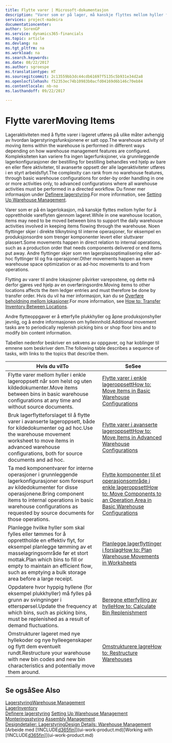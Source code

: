 ```yaml
---
title: Flytte varer | Microsoft-dokumentasjon
description: "Varer som er på lager, må kanskje flyttes mellom hyller for å opprettholde vareflyten gjennom lageret. Noen flyttinger skjer i direkte tilknytning til interne operasjoner, for eksempel en produksjonsordre som trenger komponenter levert eller sluttvarer plassert. Andre flyttinger skjer som ren lagerplassoptimalisering eller ad-hoc flyttinger til og fra operasjoner."
services: project-madeira
documentationcenter: 
author: SorenGP
ms.service: dynamics365-financials
ms.topic: article
ms.devlang: na
ms.tgt_pltfrm: na
ms.workload: na
ms.search.keywords: 
ms.date: 08/22/2017
ms.author: sgroespe
ms.translationtype: HT
ms.sourcegitcommit: 2c13559bb3dc44cdb61697f5135c5b931e34d2a8
ms.openlocfilehash: f52353ec74b10983b0acfd04169d6b146c70eb84
ms.contentlocale: nb-no
ms.lasthandoff: 09/22/2017

---
```

# <a name="moving-items"></a><span data-ttu-id="e93f9-105">Flytte varer</span><span class="sxs-lookup"><span data-stu-id="e93f9-105">Moving Items</span></span>
<span data-ttu-id="e93f9-106">Lageraktiviteten med å flytte varer i lageret utføres på ulike måter avhengig av hvordan lagerstyringsfunksjonene er satt opp.</span><span class="sxs-lookup"><span data-stu-id="e93f9-106">The warehouse activity of moving items within the warehouse is performed in different ways depending on how warehouse management features are configured.</span></span> <span data-ttu-id="e93f9-107">Kompleksiteten kan variere fra ingen lagerfunksjoner, via grunnleggende lagerkonfigurasjoner der bestilling for bestilling behandles ved hjelp av bare en eller flere aktiviteter, til avanserte oppsett der alle lageraktiviteter utføres i en styrt arbeidsflyt.</span><span class="sxs-lookup"><span data-stu-id="e93f9-107">The complexity can rank from no warehouse features, through basic warehouse configurations for order-by order handling in one or more activities only, to advanced configurations where all warehouse activities must be performed in a directed workflow.</span></span> <span data-ttu-id="e93f9-108">Du finner mer informasjon under [Definere lagerstyring](warehouse-setup-warehouse.md).</span><span class="sxs-lookup"><span data-stu-id="e93f9-108">For more information, see [Setting Up Warehouse Management](warehouse-setup-warehouse.md).</span></span>

<span data-ttu-id="e93f9-109">Varer som er på én lagerlokasjon, må kanskje flyttes mellom hyller for å opprettholde vareflyten gjennom lageret.</span><span class="sxs-lookup"><span data-stu-id="e93f9-109">While in one warehouse location, items may need to be moved between bins to support the daily warehouse activities involved in keeping items flowing through the warehouse.</span></span> <span data-ttu-id="e93f9-110">Noen flyttinger skjer i direkte tilknytning til interne operasjoner, for eksempel en produksjonsordre som trenger komponenter levert eller sluttvarer plassert.</span><span class="sxs-lookup"><span data-stu-id="e93f9-110">Some movements happen in direct relation to internal operations, such as a production order that needs components delivered or end items put away.</span></span> <span data-ttu-id="e93f9-111">Andre flyttinger skjer som ren lagerplassoptimalisering eller ad-hoc flyttinger til og fra operasjoner.</span><span class="sxs-lookup"><span data-stu-id="e93f9-111">Other movements happen as mere warehouse space optimization or as ad-hoc movements to and from operations.</span></span>

<span data-ttu-id="e93f9-112">Flytting av varer til andre lokasjoner påvirker varepostene, og dette må derfor gjøres ved hjelp av en overføringsordre.</span><span class="sxs-lookup"><span data-stu-id="e93f9-112">Moving items to other locations affects the item ledger entries and must therefore be done by transfer order.</span></span> <span data-ttu-id="e93f9-113">Hvis du vil ha mer informasjon, kan du se [Overføre beholdning mellom lokasjoner](inventory-how-transfer-between-locations.md).</span><span class="sxs-lookup"><span data-stu-id="e93f9-113">For more information, see [How to: Transfer Inventory Between Locations](inventory-how-transfer-between-locations.md).</span></span>  

<span data-ttu-id="e93f9-114">Andre flytteoppgaver er å etterfylle plukkhyller og åpne produksjonshyller jevnlig, og å endre informasjonen om hylleinnhold.</span><span class="sxs-lookup"><span data-stu-id="e93f9-114">Additional movement tasks are to periodically replenish picking bins or shop floor bins and to modify bin content information.</span></span>  

 <span data-ttu-id="e93f9-115">Tabellen nedenfor beskriver en sekvens av oppgaver, og har koblinger til emnene som beskriver dem.</span><span class="sxs-lookup"><span data-stu-id="e93f9-115">The following table describes a sequence of tasks, with links to the topics that describe them.</span></span>   

|<span data-ttu-id="e93f9-116">**Hvis du vil**</span><span class="sxs-lookup"><span data-stu-id="e93f9-116">**To**</span></span>|<span data-ttu-id="e93f9-117">**Se**</span><span class="sxs-lookup"><span data-stu-id="e93f9-117">**See**</span></span>|  
|------------|-------------|  
|<span data-ttu-id="e93f9-118">Flytte varer mellom hyller i enkle lageroppsett når som helst og uten kildedokumenter.</span><span class="sxs-lookup"><span data-stu-id="e93f9-118">Move items between bins in basic warehouse configurations at any time and without source documents.</span></span>|[<span data-ttu-id="e93f9-119">Flytte varer i enkle lageroppsett</span><span class="sxs-lookup"><span data-stu-id="e93f9-119">How to: Move Items in Basic Warehouse Configurations</span></span>](warehouse-how-to-move-items-ad-hoc-in-basic-warehousing.md)|
|<span data-ttu-id="e93f9-120">Bruk lagerflytteforslaget til å flytte varer i avanserte lageroppsett, både for kildedokumenter og ad hoc.</span><span class="sxs-lookup"><span data-stu-id="e93f9-120">Use the warehouse movement worksheet to move items in advanced warehouse configurations, both for source documents and ad hoc.</span></span>|[<span data-ttu-id="e93f9-121">Flytte varer i avanserte lageroppsett</span><span class="sxs-lookup"><span data-stu-id="e93f9-121">How to: Move Items in Advanced Warehouse Configurations</span></span>](warehouse-how-to-move-items-in-advanced-warehousing.md)|  
|<span data-ttu-id="e93f9-122">Ta med komponentvarer for interne operasjoner i grunnleggende lagerkonfigurasjoner som forespurt av kildedokumenter for disse operasjonene.</span><span class="sxs-lookup"><span data-stu-id="e93f9-122">Bring component items to internal operations in basic warehouse configurations as requested by source documents for those operations.</span></span>|[<span data-ttu-id="e93f9-123">Flytte komponenter til et operasjonsområde i enkle lageroppsett</span><span class="sxs-lookup"><span data-stu-id="e93f9-123">How to: Move Components to an Operation Area in Basic Warehouse Configurations</span></span>](warehouse-how-to-move-components-to-an-operation-area-in-basic-warehousing.md)|
|<span data-ttu-id="e93f9-124">Planlegge hvilke hyller som skal fylles eller tømmes for å opprettholde en effektiv flyt, for eksempel planlegge tømming av et masselagringsområde før et stort mottak.</span><span class="sxs-lookup"><span data-stu-id="e93f9-124">Plan which bins to fill or empty to maintain an efficient flow, such as emptying a bulk storage area before a large receipt.</span></span>|[<span data-ttu-id="e93f9-125">Planlegge lagerflyttinger i forslag</span><span class="sxs-lookup"><span data-stu-id="e93f9-125">How to: Plan Warehouse Movements in Worksheets</span></span>](warehouse-how-to-plan-warehouse-movements-in-worksheets.md)|
|<span data-ttu-id="e93f9-126">Oppdatere hvor hyppig hyllene (for eksempel plukkhyller) må fylles på grunn av svingninger i etterspørsel.</span><span class="sxs-lookup"><span data-stu-id="e93f9-126">Update the frequency at which bins, such as picking bins, must be replenished as a result of demand fluctuations.</span></span>|[<span data-ttu-id="e93f9-127">Beregne etterfylling av hylle</span><span class="sxs-lookup"><span data-stu-id="e93f9-127">How to: Calculate Bin Replenishment</span></span>](warehouse-how-to-calculate-bin-replenishment.md)|
|<span data-ttu-id="e93f9-128">Omstrukturer lageret med nye hyllekoder og nye hylleegenskaper og flytt dem eventuelt rundt.</span><span class="sxs-lookup"><span data-stu-id="e93f9-128">Restructure your warehouse with new bin codes and new bin characteristics and potentially move them around.</span></span>|[<span data-ttu-id="e93f9-129">Omstrukturere lagre</span><span class="sxs-lookup"><span data-stu-id="e93f9-129">How to: Restructure Warehouses</span></span>](warehouse-how-to-restructure-warehouses.md)|  

## <a name="see-also"></a><span data-ttu-id="e93f9-130">Se også</span><span class="sxs-lookup"><span data-stu-id="e93f9-130">See Also</span></span>  
[<span data-ttu-id="e93f9-131">Lagerstyring</span><span class="sxs-lookup"><span data-stu-id="e93f9-131">Warehouse Management</span></span>](warehouse-manage-warehouse.md)  
[<span data-ttu-id="e93f9-132">Lager</span><span class="sxs-lookup"><span data-stu-id="e93f9-132">Inventory</span></span>](inventory-manage-inventory.md)  
<span data-ttu-id="e93f9-133">[Definere lagerstyring](warehouse-setup-warehouse.md)   </span><span class="sxs-lookup"><span data-stu-id="e93f9-133">[Setting Up Warehouse Management](warehouse-setup-warehouse.md)   </span></span>  
<span data-ttu-id="e93f9-134">[Monteringsstyring](assembly-assemble-items.md)  </span><span class="sxs-lookup"><span data-stu-id="e93f9-134">[Assembly Management](assembly-assemble-items.md)  </span></span>  
[<span data-ttu-id="e93f9-135">Designdetaljer: Lagerstyring</span><span class="sxs-lookup"><span data-stu-id="e93f9-135">Design Details: Warehouse Management</span></span>](design-details-warehouse-management.md)  
<span data-ttu-id="e93f9-136">[Arbeide med [!INCLUDE[d365fin](includes/d365fin_md.md)]](ui-work-product.md)</span><span class="sxs-lookup"><span data-stu-id="e93f9-136">[Working with [!INCLUDE[d365fin](includes/d365fin_md.md)]](ui-work-product.md)</span></span>


